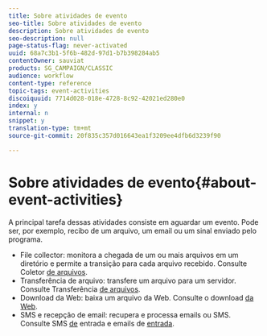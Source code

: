 ```yaml
---
title: Sobre atividades de evento
seo-title: Sobre atividades de evento
description: Sobre atividades de evento
seo-description: null
page-status-flag: never-activated
uuid: 68a7c3b1-5f6b-482d-97d1-b7b398284ab5
contentOwner: sauviat
products: SG_CAMPAIGN/CLASSIC
audience: workflow
content-type: reference
topic-tags: event-activities
discoiquuid: 7714d028-018e-4728-8c92-42021ed280e0
index: y
internal: n
snippet: y
translation-type: tm+mt
source-git-commit: 20f835c357d016643ea1f3209ee4dfb6d3239f90

---
```



# Sobre atividades de evento{#about-event-activities}

A principal tarefa dessas atividades consiste em aguardar um evento. Pode ser, por exemplo, recibo de um arquivo, um email ou um sinal enviado pelo programa.

* File collector: monitora a chegada de um ou mais arquivos em um diretório e permite a transição para cada arquivo recebido. Consulte Coletor [de arquivos](../../workflow/using/file-collector.md).
* Transferência de arquivo: transfere um arquivo para um servidor. Consulte Transferência [de arquivos](../../workflow/using/file-transfer.md).
* Download da Web: baixa um arquivo da Web. Consulte o download [da Web](../../workflow/using/web-download.md).
* SMS e recepção de email: recupera e processa emails ou SMS. Consulte SMS [de](../../workflow/using/inbound-sms.md) entrada e emails de [entrada](../../workflow/using/inbound-emails.md).

